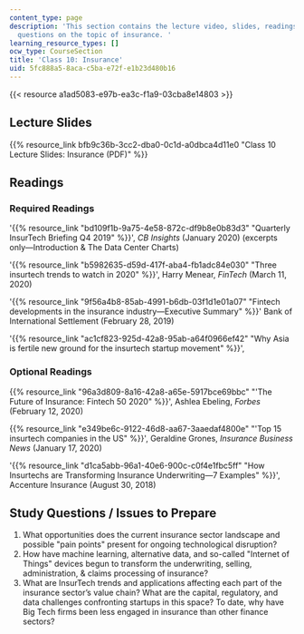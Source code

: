 ```yaml
---
content_type: page
description: 'This section contains the lecture video, slides, readings, and study
  questions on the topic of insurance. '
learning_resource_types: []
ocw_type: CourseSection
title: 'Class 10: Insurance'
uid: 5fc888a5-8aca-c5ba-e72f-e1b23d480b16
---
```


{{< resource a1ad5083-e97b-ea3c-f1a9-03cba8e14803 >}}

Lecture Slides
--------------

{{% resource_link bfb9c36b-3cc2-dba0-0c1d-a0dbca4d11e0 "Class 10 Lecture Slides: Insurance (PDF)" %}}

Readings
--------

### Required Readings

'{{% resource_link "bd109f1b-9a75-4e58-872c-df9b8e0b83d3" "Quarterly InsurTech Briefing Q4 2019" %}}', _CB Insights_ (January 2020) (excerpts only—Introduction & The Data Center Charts)

'{{% resource_link "b5982635-d59d-417f-aba4-fb1adc84e030" "Three insurtech trends to watch in 2020" %}}', Harry Menear, _FinTech_ (March 11, 2020)

'{{% resource_link "9f56a4b8-85ab-4991-b6db-03f1d1e01a07" "Fintech developments in the insurance industry—Executive Summary" %}}' Bank of International Settlement (February 28, 2019)

'{{% resource_link "ac1cf823-925d-42a8-95ab-a64f0966ef42" "Why Asia is fertile new ground for the insurtech startup movement" %}}',

### Optional Readings

{{% resource_link "96a3d809-8a16-42a8-a65e-5917bce69bbc" "'The Future of Insurance: Fintech 50 2020" %}}', Ashlea Ebeling, _Forbes_ (February 12, 2020)

{{% resource_link "e349be6c-9122-46d8-aa67-3aaedaf4800e" "'Top 15 insurtech companies in the US" %}}', Geraldine Grones, _Insurance Business News_ (January 17, 2020)

'{{% resource_link "d1ca5abb-96a1-40e6-900c-c0f4e1fbc5ff" "How Insurtechs are Transforming Insurance Underwriting—7 Examples" %}}', Accenture Insurance (August 30, 2018)

Study Questions / Issues to Prepare
-----------------------------------

1.  What opportunities does the current insurance sector landscape and possible "pain points" present for ongoing technological disruption?
2.  How have machine learning, alternative data, and so-called "Internet of Things" devices begun to transform the underwriting, selling, administration, & claims processing of insurance?
3.  What are InsurTech trends and applications affecting each part of the insurance sector’s value chain? What are the capital, regulatory, and data challenges confronting startups in this space? To date, why have Big Tech firms been less engaged in insurance than other finance sectors?